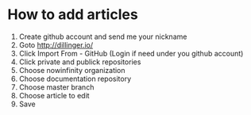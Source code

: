 # How to add articles 

1. Create github account and send me your nickname
2. Goto http://dillinger.io/
3. Click Import From - GitHub (Login if need under you github account)
4. Click private and publick repositories
5. Choose nowinfinity organization
6. Choose documentation repository
7. Choose master branch
8. Choose article to edit
9. Save
